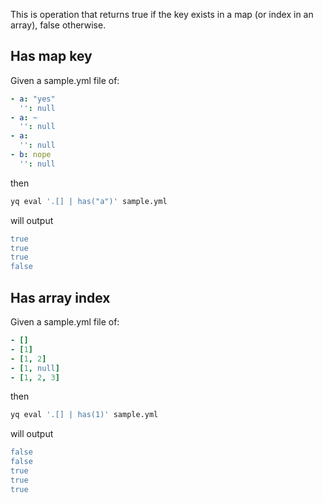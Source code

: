 This is operation that returns true if the key exists in a map (or index in an array), false otherwise.
## Has map key
Given a sample.yml file of:
```yaml
- a: "yes"
  '': null
- a: ~
  '': null
- a:
  '': null
- b: nope
  '': null
```
then
```bash
yq eval '.[] | has("a")' sample.yml
```
will output
```yaml
true
true
true
false
```

## Has array index
Given a sample.yml file of:
```yaml
- []
- [1]
- [1, 2]
- [1, null]
- [1, 2, 3]

```
then
```bash
yq eval '.[] | has(1)' sample.yml
```
will output
```yaml
false
false
true
true
true
```


